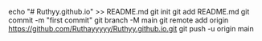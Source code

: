 echo "# Ruthyy.github.io" >> README.md
git init
git add README.md
git commit -m "first commit"
git branch -M main
git remote add origin https://github.com/Ruthayyyyy/Ruthyy.github.io.git
git push -u origin main
